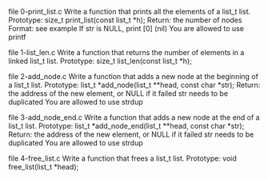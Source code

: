 file 0-print_list.c Write a function that prints all the elements of a list_t list.
Prototype: size_t print_list(const list_t *h);
Return: the number of nodes
Format: see example
If str is NULL, print [0] (nil)
You are allowed to use printf

file 1-list_len.c  Write a function that returns the number of elements in a linked list_t list.
Prototype: size_t list_len(const list_t *h);

file 2-add_node.c Write a function that adds a new node at the beginning of a list_t list.
Prototype: list_t *add_node(list_t **head, const char *str);
Return: the address of the new element, or NULL if it failed
str needs to be duplicated
You are allowed to use strdup

file 3-add_node_end.c  Write a function that adds a new node at the end of a list_t list.
Prototype: list_t *add_node_end(list_t **head, const char *str);
Return: the address of the new element, or NULL if it failed
str needs to be duplicated
You are allowed to use strdup

file 4-free_list.c Write a function that frees a list_t list.
Prototype: void free_list(list_t *head);

